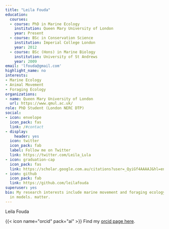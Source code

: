 ```yaml
---
title: "Leila Fouda"
education:
  courses:
  - course: PhD in Marine Ecology
    institution: Queen Mary University of London
    year: Present
  - course: BSc in Conservation Science
    institution: Imperial College London
    year: 2012
  - course: BSc (Hons) in Marine Biology
    institution: University of St Andrews
    year: 2009
email: 'lfouda@gmail.com'
highlight_name: no
interests:
- Marine Ecology
- Animal Movement
- Foraging Ecology
organizations:
- name: Queen Mary University of London
  url: https://www.qmul.ac.uk/
role: PhD Student (London NERC DTP)
social:
- icon: envelope
  icon_pack: fas
  link: /#contact
- display:
    header: yes
  icon: twitter
  icon_pack: fab
  label: Follow me on Twitter
  link: https://twitter.com/Leila_Lula
- icon: graduation-cap
  icon_pack: fas
  link: https://scholar.google.com.au/citations?user=_QyiGf4AAAAJ&hl=en
- icon: github
  icon_pack: fab
  link: https://github.com/leilafouda
superuser: yes
bio: My research interests include marine movement and foraging ecology stable isotopes
  in models. matter.
---
```


Leila Fouda

{{< icon name="orcid" pack="ai" >}} Find my [orcid page here](https://orcid.org/0000-0002-0723-3697).

